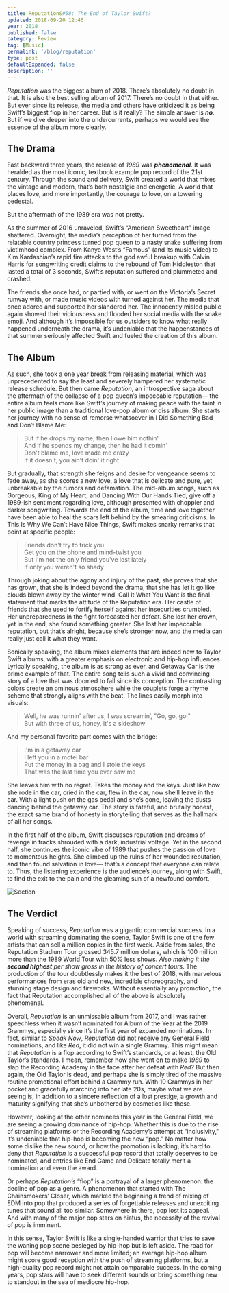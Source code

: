 ```yaml
---
title: Reputation&#58; The End of Taylor Swift?
updated: 2018-09-20 12:46
year: 2018
published: false
category: Review
tag: [Music]
permalink: '/blog/reputation'
type: post
defaultExpanded: false
description: ''
---
```


_Reputation_ was the biggest album of 2018. There’s absolutely no doubt in that. It is also the best selling album of 2017. There’s no doubt in that either. But ever since its release, the media and others have criticized it as being Swift’s biggest flop in her career. But is it really? The simple answer is **_no_**. But if we dive deeper into the undercurrents, perhaps we would see the essence of the album more clearly.

## The Drama

Fast backward three years, the release of _1989_ was **_phenomenal_**. It was heralded as the most iconic, textbook example pop record of the 21st century. Through the sound and delivery, Swift created a world that mixes the vintage and modern, that’s both nostalgic and energetic. A world that places love, and more importantly, the courage to love, on a towering pedestal.

But the aftermath of the 1989 era was not pretty.

As the summer of 2016 unraveled, Swift’s “American Sweetheart” image shattered. Overnight, the media’s perception of her turned from the relatable country princess turned pop queen to a nasty snake suffering from victimhood complex. From Kanye West’s “Famous” (and its music video) to Kim Kardashian’s rapid fire attacks to the god awful breakup with Calvin Harris for songwriting credit claims to the rebound of Tom Hiddleston that lasted a total of 3 seconds, Swift’s reputation suffered and plummeted and crashed.

The friends she once had, or partied with, or went on the Victoria’s Secret runway with, or made music videos with turned against her. The media that once adored and supported her slandered her. The innocently misled public again showed their viciousness and flooded her social media with the snake emoji. And although it’s impossible for us outsiders to know what really happened underneath the drama, it’s undeniable that the happenstances of that summer seriously affected Swift and fueled the creation of this album.

## The Album

As such, she took a one year break from releasing material, which was unprecedented to say the least and severely hampered her systematic release schedule. But then came _Reputation_, an introspective saga about the aftermath of the collapse of a pop queen’s impeccable reputation— the entire album feels more like Swift’s journey of making peace with the taint in her public image than a traditional love-pop album or diss album. She starts her journey with no sense of remorse whatsoever in I Did Something Bad and Don’t Blame Me:

> But if he drops my name, then I owe him nothin'  
> And if he spends my change, then he had it comin'  
> Don't blame me, love made me crazy  
> If it doesn't, you ain't doin' it right

But gradually, that strength she feigns and desire for vengeance seems to fade away, as she scores a new love, a love that is delicate and pure, yet unbreakable by the rumors and defamation. The mid-album songs, such as Gorgeous, King of My Heart, and Dancing With Our Hands Tied, give off a 1989-ish sentiment regarding love, although presented with choppier and darker songwriting. Towards the end of the album, time and love together have been able to heal the scars left behind by the smearing criticisms. In This Is Why We Can’t Have Nice Things, Swift makes snarky remarks that point at specific people:

> Friends don't try to trick you  
> Get you on the phone and mind-twist you  
> But I'm not the only friend you've lost lately  
> If only you weren't so shady

Through joking about the agony and injury of the past, she proves that she has grown, that she is indeed beyond the drama, that she has let it go like clouds blown away by the winter wind. Call It What You Want is the final statement that marks the attitude of the Reputation era. Her castle of friends that she used to fortify herself against her insecurities crumbled. Her unpreparedness in the fight forecasted her defeat. She lost her crown, yet in the end, she found something greater. She lost her impeccable reputation, but that’s alright, because she’s stronger now, and the media can really just call it what they want.

Sonically speaking, the album mixes elements that are indeed new to Taylor Swift albums, with a greater emphasis on electronic and hip-hop influences. Lyrically speaking, the album is as strong as ever, and Getaway Car is the prime example of that. The entire song tells such a vivid and convincing story of a love that was doomed to fail since its conception. The contrasting colors create an ominous atmosphere while the couplets forge a rhyme scheme that strongly aligns with the beat. The lines easily morph into visuals:

> Well, he was runnin' after us, I was screamin’, "Go, go, go!"  
> But with three of us, honey, it's a sideshow

And my personal favorite part comes with the bridge:

> I'm in a getaway car  
> I left you in a motel bar  
> Put the money in a bag and I stole the keys  
> That was the last time you ever saw me

She leaves him with no regret. Takes the money and the keys. Just like how she rode in the car, cried in the car, flew in the car, now she’ll leave in the car. With a light push on the gas pedal and she’s gone, leaving the dusts dancing behind the getaway car. The story is fateful, and brutally honest, the exact same brand of honesty in storytelling that serves as the hallmark of all her songs.

In the first half of the album, Swift discusses reputation and dreams of revenge in tracks shrouded with a dark, industrial voltage. Yet in the second half, she continues the iconic vibe of 1989 that pushes the passion of love to momentous heights. She climbed up the ruins of her wounded reputation, and then found salvation in love— that’s a concept that everyone can relate to. Thus, the listening experience is the audience’s journey, along with Swift, to find the exit to the pain and the gleaming sun of a newfound comfort.

![Section](/blogimages/reputation.jpg)

## The Verdict

Speaking of success, _Reputation_ was a gigantic commercial success. In a world with streaming dominating the scene, Taylor Swift is one of the few artists that can sell a million copies in the first week. Aside from sales, the Reputation Stadium Tour grossed 345.7 million dollars, which is 100 million more than the 1989 World Tour with 50% less shows. _Also making it the **second highest** per show gross in the history of concert tours_. The production of the tour doubtlessly makes it the best of 2018, with marvelous performances from eras old and new, incredible choreography, and stunning stage design and fireworks. Without essentially any promotion, the fact that Reputation accomplished all of the above is absolutely phenomenal.

Overall, _Reputation_ is an unmissable album from 2017, and I was rather speechless when it wasn’t nominated for Album of the Year at the 2019 Grammys, especially since it’s the first year of expanded nominations. In fact, similar to _Speak Now_, _Reputation_ did not receive any General Field nominations, and like _Red_, it did not win a single Grammy. This might mean that _Reputation_ is a flop according to Swift’s standards, or at least, the Old Taylor’s standards. I mean, remember how she went on to make _1989_ to slap the Recording Academy in the face after her defeat with _Red_? But then again, the Old Taylor is dead, and perhaps she is simply tired of the massive routine promotional effort behind a Grammy run. With 10 Grammys in her pocket and gracefully marching into her late 20s, maybe what we are seeing is, in addition to a sincere reflection of a lost prestige, a growth and maturity signifying that she’s unbothered by cosmetics like these.

However, looking at the other nominees this year in the General Field, we are seeing a growing dominance of hip-hop. Whether this is due to the rise of streaming platforms or the Recording Academy’s attempt at "inclusivity," it’s undeniable that hip-hop is becoming the new “pop.” No matter how some dislike the new sound, or how the promotion is lacking, it’s hard to deny that _Reputation_ is a successful pop record that totally deserves to be nominated, and entries like End Game and Delicate totally merit a nomination and even the award.

Or perhaps _Reputation’s_ “flop” is a portrayal of a larger phenomenon: the decline of pop as a genre. A phenomenon that started with The Chainsmokers’ Closer, which marked the beginning a trend of mixing of EDM into pop that produced a series of forgettable releases and unexciting tunes that sound all too similar. Somewhere in there, pop lost its appeal. And with many of the major pop stars on hiatus, the necessity of the revival of pop is imminent.

In this sense, Taylor Swift is like a single-handed warrior that tries to save the waning pop scene besieged by hip-hop but is left aside. The road for pop will become narrower and more limited; an average hip-hop album might score good reception with the push of streaming platforms, but a high-quality pop record might not attain comparable success. In the coming years, pop stars will have to seek different sounds or bring something new to standout in the sea of mediocre hip-hop.
